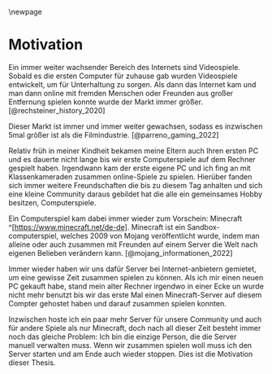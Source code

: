 \newpage
# Motivation

Ein immer weiter wachsender Bereich des Internets sind Videospiele. Sobald es die ersten Computer für zuhause gab wurden Videospiele entwickelt, um für Unterhaltung zu sorgen.  Als dann das Internet kam und man dann online mit fremden Menschen oder Freunden aus großer Entfernung spielen konnte wurde der Markt immer größer.[@rechsteiner_history_2020]

Dieser Markt ist immer und immer weiter gewachsen, sodass es inzwischen 5mal größer ist als die Filmindustrie. [@parreno_gaming_2022]

Relativ früh in meiner Kindheit bekamen meine Eltern auch Ihren ersten PC und es dauerte nicht lange bis wir erste Computerspiele auf dem Rechner gespielt haben. Irgendwann kam der erste eigene PC und ich fing an mit Klassenkameraden zusammen online-Spiele zu spielen. Hierüber fanden sich immer weitere Freundschaften die bis zu diesem Tag anhalten und sich eine kleine Community daraus gebildet hat die alle ein gemeinsames Hobby besitzen, Computerspiele.

Ein Computerspiel kam dabei immer wieder zum Vorschein: Minecraft ^[https://www.minecraft.net/de-de]. Minecraft ist ein Sandbox-computerspiel, welches 2009 von Mojang veröffentlicht wurde, indem man alleine oder auch zusammen mit Freunden auf einem Server die Welt nach eigenen Belieben verändern kann. [@mojang_informationen_2022]

Immer wieder haben wir uns dafür Server bei Internet-anbietern gemietet, um eine gewisse Zeit zusammen spielen zu können. Als ich mir einen neuen PC gekauft habe, stand mein alter Rechner irgendwo in einer Ecke un wurde nicht mehr benutzt bis wir das erste Mal einen Minecraft-Server auf diesem Compter gehostet haben und darauf zusammen spielen konnten.

Inzwischen hoste ich ein paar mehr Server für unsere Community und auch für andere Spiele als nur Minecraft, doch nach all dieser Zeit besteht immer noch das gleiche Problem: Ich bin die einzige Person, die die Server manuell verwalten muss. Wenn wir zusammen spielen woll muss ich den Server starten und am Ende auch wieder stoppen. Dies ist die Motivation dieser Thesis.

